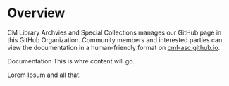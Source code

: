 # Overview

CM Library Archvies and Special Collections manages our GitHub page in this GitHub Organization. Community members and interested parties can view the documentation in a human-friendly format on <a href="https://cml-asc.github.io" target=_blank>cml-asc.github.io</a>.




Documentation 
This is whre content will go.

Lorem Ipsum and all that.
